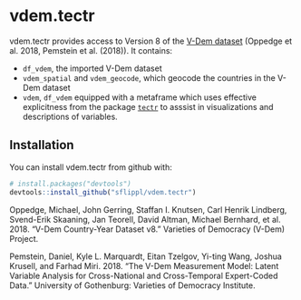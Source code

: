 
<!-- README.md is generated from README.Rmd. Please edit that file -->
<!-- [![Travis-CI Build Status](https://travis-ci.org/sflippl/vdem.tectr.svg?branch=master)](https://travis-ci.org/sflippl/vdem.tectr)[![Coverage Status](https://img.shields.io/codecov/c/github/sflippl/vdem.tectr/master.svg)](https://codecov.io/github/sflippl/vdem.tectr?branch=master) -->
vdem.tectr
==========

vdem.tectr provides access to Version 8 of the [V-Dem dataset](v-dem.net) (Oppedge et al. 2018, Pemstein et al. (2018)). It contains:

-   `df_vdem`, the imported V-Dem dataset
-   `vdem_spatial` and `vdem_geocode`, which geocode the countries in the V-Dem dataset
-   `vdem`, `df_vdem` equipped with a metaframe which uses effective explicitness from the package [`tectr`](github.com/sflippl/tectr) to asssist in visualizations and descriptions of variables.

Installation
------------

You can install vdem.tectr from github with:

``` r
# install.packages("devtools")
devtools::install_github("sflippl/vdem.tectr")
```

Oppedge, Michael, John Gerring, Staffan I. Knutsen, Carl Henrik Lindberg, Svend-Erik Skaaning, Jan Teorell, David Altman, Michael Bernhard, et al. 2018. “V-Dem Country-Year Dataset v8.” Varieties of Democracy (V-Dem) Project.

Pemstein, Daniel, Kyle L. Marquardt, Eitan Tzelgov, Yi-ting Wang, Joshua Krusell, and Farhad Miri. 2018. “The V-Dem Measurement Model: Latent Variable Analysis for Cross-National and Cross-Temporal Expert-Coded Data.” University of Gothenburg: Varieties of Democracy Institute.
